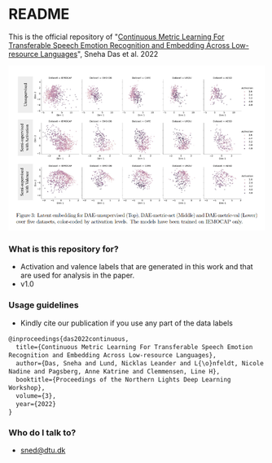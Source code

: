 # README #

This is the official repository of 
"[Continuous Metric Learning For Transferable Speech Emotion Recognition and Embedding Across Low-resource Languages](https://septentrio.uit.no/index.php/nldl/article/view/6300)", Sneha Das et al. 2022

![Scatterplot](https://github.com/DTUComputeStatisticsAndDataAnalysis/Continuous-Metric-Learning-For-Transferable-Speech-Emotion-Recognition-and-Embedding/blob/main/figures/Screenshot%20from%202022-05-10%2016-54-16.png?raw=true)

### What is this repository for? ###

* Activation and valence labels that are generated in this work and that are used for analysis in the paper.  
* v1.0

### Usage guidelines ###

* Kindly cite our publication if you use any part of the data labels

```
@inproceedings{das2022continuous,
  title={Continuous Metric Learning For Transferable Speech Emotion Recognition and Embedding Across Low-resource Languages},
  author={Das, Sneha and Lund, Nicklas Leander and L{\o}nfeldt, Nicole Nadine and Pagsberg, Anne Katrine and Clemmensen, Line H},
  booktitle={Proceedings of the Northern Lights Deep Learning Workshop},
  volume={3},
  year={2022}
}

```

### Who do I talk to? ###

* sned@dtu.dk


